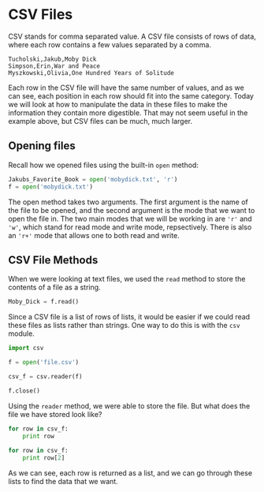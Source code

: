 # CSV Files
CSV stands for comma separated value.  A CSV file consists of rows of data, where each row
 contains a few values separated by a comma.  
 
 ```CSV
 Tucholski,Jakub,Moby Dick
 Simpson,Erin,War and Peace
 Myszkowski,Olivia,One Hundred Years of Solitude
 ```
Each row in the CSV file will have the same number of values, and as we can see, each
position in each row should fit into the same category.  Today we will look at how to manipulate
the data in these files to make the information they contain more digestible.  That may not seem
useful in the example above, but CSV files can be much, much larger.


## Opening files
Recall how we opened files using the built-in `open` method:

```python
Jakubs_Favorite_Book = open('mobydick.txt', 'r')
f = open('mobydick.txt')
```
The open method takes two arguments.  The first argument is the name of the file to be opened, and the second argument is the mode
 that we want to open the file in.  The two main modes that we will be working in are `'r'` and `'w'`, which stand for read mode 
and write mode, repsectively. There is also an `'r+'` mode that allows one to both read and write. 

## CSV File Methods
When we were looking at text files, we used the `read` method to store the contents of a 
file as a string.

```python
Moby_Dick = f.read()
```

Since a CSV file is a list of rows of lists, it would be easier if we could read these files
as lists rather than strings.  One way to do this is with the `csv` module.

```python
import csv

f = open('file.csv')

csv_f = csv.reader(f)

f.close()
```

Using the `reader` method, we were able to store the file.  But what does the file we have stored
look like?

```python
for row in csv_f:
	print row
	
for row in csv_f:
	print row[2]
```

As we can see, each row is returned as a list, and we can go through these lists to find
the data that we want.

